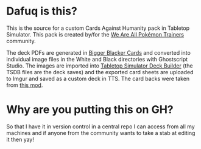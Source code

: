# Dafuq is this?
This is the source for a custom Cards Against Humanity pack in Tabletop Simulator. This pack is created by/for the [We Are All Pokémon Trainers](https://waapt.wiki.tropi.us/) community.

The deck PDFs are generated in [Bigger Blacker Cards](http://biggerblackercards.com/) and converted into individual image files in the White and Black directories with Ghostscript Studio. The images are imported into [Tabletop Simulator Deck Builder](http://www.nexusmods.com/tabletopsimulator/mods/61/?) (the TSDB files are the deck saves) and the exported card sheets are uploaded to Imgur and saved as a custom deck in TTS. The card backs were taken from [this mod](http://steamcommunity.com/sharedfiles/filedetails/?id=330420001).

# Why are you putting this on GH?
So that I have it in version control in a central repo I can access from all my machines and if anyone from the community wants to take a stab at editing it then yay!
